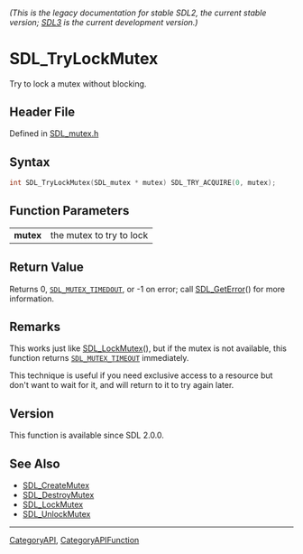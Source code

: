###### (This is the legacy documentation for stable SDL2, the current stable version; [SDL3](https://wiki.libsdl.org/SDL3/) is the current development version.)
# SDL_TryLockMutex

Try to lock a mutex without blocking.

## Header File

Defined in [SDL_mutex.h](https://github.com/libsdl-org/SDL/blob/SDL2/include/SDL_mutex.h)

## Syntax

```c
int SDL_TryLockMutex(SDL_mutex * mutex) SDL_TRY_ACQUIRE(0, mutex);

```

## Function Parameters

|               |                          |
| ------------- | ------------------------ |
| **mutex**     | the mutex to try to lock |

## Return Value

Returns 0, [`SDL_MUTEX_TIMEDOUT`](SDL_MUTEX_TIMEDOUT), or -1 on error; call
[SDL_GetError](SDL_GetError)() for more information.

## Remarks

This works just like [SDL_LockMutex](SDL_LockMutex)(), but if the mutex is
not available, this function returns
[`SDL_MUTEX_TIMEOUT`](SDL_MUTEX_TIMEOUT) immediately.

This technique is useful if you need exclusive access to a resource but
don't want to wait for it, and will return to it to try again later.

## Version

This function is available since SDL 2.0.0.

## See Also

* [SDL_CreateMutex](SDL_CreateMutex)
* [SDL_DestroyMutex](SDL_DestroyMutex)
* [SDL_LockMutex](SDL_LockMutex)
* [SDL_UnlockMutex](SDL_UnlockMutex)

----
[CategoryAPI](CategoryAPI), [CategoryAPIFunction](CategoryAPIFunction)


